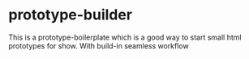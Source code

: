 # prototype-builder
This is a prototype-boilerplate which is a good way to start small html prototypes for show. With build-in seamless workflow
